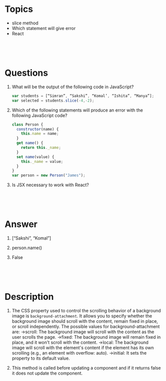 # Topics

- slice method
- Which statement will give error
- React

&nbsp;

&nbsp;

# Questions

1. What will be the output of the following code in JavaScript?

   ```js
   var students = [“Simran”, “Sakshi”, “Komal’, “Ishita”, “Manya”];
   var selected = students.slice(-4,-2);
   ```

2. Which of the following statements will produce an error with the following JavaScript code?

   ```js
   class Person {
     constructor(name) {
       this.name = name;
     }
     get name() {
       return this._name;
     }
     set name(value) {
       this._name = value;
     }
   }
   var person = new Person("James");
   ```

3. Is JSX necessary to work with React?

&nbsp;

&nbsp;

# Answer

1. [“Sakshi”, “Komal”]

2. person.name()

3. False

&nbsp;

&nbsp;

# Description

1. The CSS property used to control the scrolling behavior of a background image is `background-attachment`. It allows you to specify whether the background image should scroll with the content, remain fixed in place, or scroll independently. The possible values for background-attachment are: ->scroll: The background image will scroll with the content as the user scrolls the page. ->fixed: The background image will remain fixed in place, and it won't scroll with the content. ->local: The background image will scroll with the element's content if the element has its own scrolling (e.g., an element with overflow: auto). ->initial: It sets the property to its default value.

2. This method is called before updating a component and if it returns false it does not update the component.

